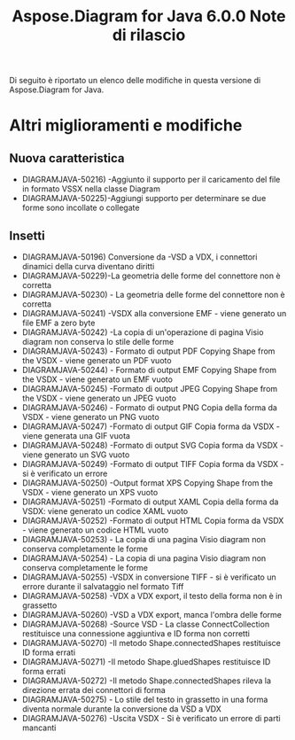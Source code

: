 ﻿---
title: Aspose.Diagram for Java 6.0.0 Note di rilascio
type: docs
weight: 120
url: /it/java/aspose-diagram-for-java-6-0-0-release-notes/
---
Di seguito è riportato un elenco delle modifiche in questa versione di Aspose.Diagram for Java.
# **Altri miglioramenti e modifiche**
## **Nuova caratteristica**
- DIAGRAMJAVA-50216) -Aggiunto il supporto per il caricamento del file in formato VSSX nella classe Diagram
- DIAGRAMJAVA-50225)-Aggiungi supporto per determinare se due forme sono incollate o collegate
## **Insetti**
- DIAGRAMJAVA-50196) Conversione da -VSD a VDX, i connettori dinamici della curva diventano diritti
- DIAGRAMJAVA-50229)-La geometria delle forme del connettore non è corretta
- DIAGRAMJAVA-50230) - La geometria delle forme del connettore non è corretta
- DIAGRAMJAVA-50241) -VSDX alla conversione EMF - viene generato un file EMF a zero byte
- DIAGRAMJAVA-50242) -La copia di un'operazione di pagina Visio diagram non conserva lo stile delle forme
- DIAGRAMJAVA-50243) - Formato di output PDF Copying Shape from the VSDX - viene generato un PDF vuoto
- DIAGRAMJAVA-50244) - Formato di output EMF Copying Shape from the VSDX - viene generato un EMF vuoto
- DIAGRAMJAVA-50245) -Formato di output JPEG Copying Shape from the VSDX - viene generato un JPEG vuoto
- DIAGRAMJAVA-50246) - Formato di output PNG Copia della forma da VSDX - viene generato un PNG vuoto
- DIAGRAMJAVA-50247) -Formato di output GIF Copia forma da VSDX - viene generata una GIF vuota
- DIAGRAMJAVA-50248) -Formato di output SVG Copia forma da VSDX - viene generato un SVG vuoto
- DIAGRAMJAVA-50249) -Formato di output TIFF Copia forma da VSDX - si è verificato un errore
- DIAGRAMJAVA-50250) -Output format XPS Copying Shape from the VSDX - viene generato un XPS vuoto
- DIAGRAMJAVA-50251) -Formato di output XAML Copia della forma da VSDX: viene generato un codice XAML vuoto
- DIAGRAMJAVA-50252) -Formato di output HTML Copia forma da VSDX - viene generato un codice HTML vuoto
- DIAGRAMJAVA-50253) - La copia di una pagina Visio diagram non conserva completamente le forme
- DIAGRAMJAVA-50254) - La copia di una pagina Visio diagram non conserva completamente le forme
- DIAGRAMJAVA-50255) -VSDX in conversione TIFF - si è verificato un errore durante il salvataggio nel formato Tiff
- DIAGRAMJAVA-50258) -VDX a VDX export, il testo della forma non è in grassetto
- DIAGRAMJAVA-50260) -VSD a VDX export, manca l'ombra delle forme
- DIAGRAMJAVA-50268) -Source VSD - La classe ConnectCollection restituisce una connessione aggiuntiva e ID forma non corretti
- DIAGRAMJAVA-50270) -Il metodo Shape.connectedShapes restituisce ID forma errati
- DIAGRAMJAVA-50271) -Il metodo Shape.gluedShapes restituisce ID forma errati
- DIAGRAMJAVA-50272) -Il metodo Shape.connectedShapes rileva la direzione errata dei connettori di forma
- DIAGRAMJAVA-50275) - Lo stile del testo in grassetto in una forma diventa normale durante la conversione da VSD a VDX
- DIAGRAMJAVA-50276) -Uscita VSDX - Si è verificato un errore di parti mancanti
